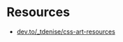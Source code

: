 # Resources

- <a href="https://dev.to/_tdenise/css-art-resources-206m" target="_blank">dev.to/_tdenise/css-art-resources</a>
